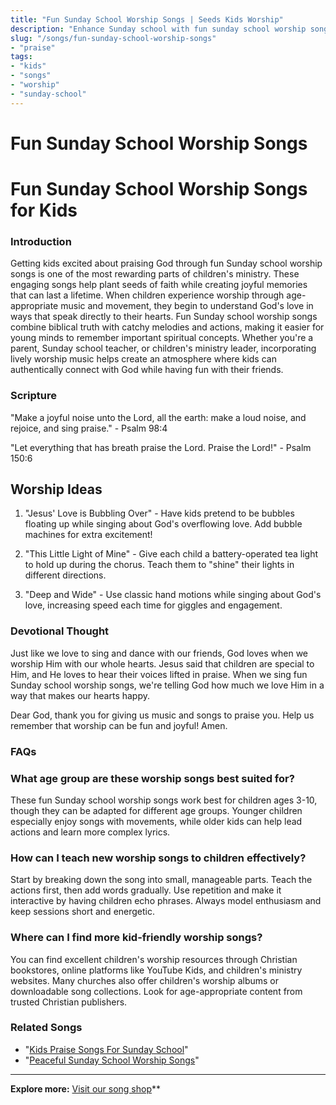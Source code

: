 ```yaml
---
title: "Fun Sunday School Worship Songs | Seeds Kids Worship"
description: "Enhance Sunday school with fun sunday school worship songs that teach faith through music. Educational worship resources for children."
slug: "/songs/fun-sunday-school-worship-songs"
- "praise"
tags:
- "kids"
- "songs"
- "worship"
- "sunday-school"
---
```


# Fun Sunday School Worship Songs

# Fun Sunday School Worship Songs for Kids

### Introduction
Getting kids excited about praising God through fun Sunday school worship songs is one of the most rewarding parts of children's ministry. These engaging songs help plant seeds of faith while creating joyful memories that can last a lifetime. When children experience worship through age-appropriate music and movement, they begin to understand God's love in ways that speak directly to their hearts. Fun Sunday school worship songs combine biblical truth with catchy melodies and actions, making it easier for young minds to remember important spiritual concepts. Whether you're a parent, Sunday school teacher, or children's ministry leader, incorporating lively worship music helps create an atmosphere where kids can authentically connect with God while having fun with their friends.

### Scripture
"Make a joyful noise unto the Lord, all the earth: make a loud noise, and rejoice, and sing praise." - Psalm 98:4

"Let everything that has breath praise the Lord. Praise the Lord!" - Psalm 150:6

## Worship Ideas
1. "Jesus' Love is Bubbling Over" - Have kids pretend to be bubbles floating up while singing about God's overflowing love. Add bubble machines for extra excitement!

2. "This Little Light of Mine" - Give each child a battery-operated tea light to hold up during the chorus. Teach them to "shine" their lights in different directions.

3. "Deep and Wide" - Use classic hand motions while singing about God's love, increasing speed each time for giggles and engagement.

### Devotional Thought
Just like we love to sing and dance with our friends, God loves when we worship Him with our whole hearts. Jesus said that children are special to Him, and He loves to hear their voices lifted in praise. When we sing fun Sunday school worship songs, we're telling God how much we love Him in a way that makes our hearts happy.

Dear God, thank you for giving us music and songs to praise you. Help us remember that worship can be fun and joyful! Amen.

### FAQs

### What age group are these worship songs best suited for?
These fun Sunday school worship songs work best for children ages 3-10, though they can be adapted for different age groups. Younger children especially enjoy songs with movements, while older kids can help lead actions and learn more complex lyrics.

### How can I teach new worship songs to children effectively?
Start by breaking down the song into small, manageable parts. Teach the actions first, then add words gradually. Use repetition and make it interactive by having children echo phrases. Always model enthusiasm and keep sessions short and energetic.

### Where can I find more kid-friendly worship songs?
You can find excellent children's worship resources through Christian bookstores, online platforms like YouTube Kids, and children's ministry websites. Many churches also offer children's worship albums or downloadable song collections. Look for age-appropriate content from trusted Christian publishers.

### Related Songs

- "[Kids Praise Songs For Sunday School](/songs/kids-praise-songs-for-sunday-school/)"
- "[Peaceful Sunday School Worship Songs](/songs/peaceful-sunday-school-worship-songs/)"

---

**Explore more:** [Visit our song shop](https://seedskidsworship.com/shop)**

<!-- Schema Markup -->
<script type="application/ld+json">
{
  "@context": "https://schema.org",
  "@type": "MusicRecording",
  "name": "Fun Sunday School Worship Songs",
  "byArtist": {
    "@type": "MusicGroup",
    "name": "Seeds Kids Worship"
  },
  "isFamilyFriendly": true,
  "url": "https://seedskidsworship.com/songs/fun-sunday-school-worship-songs/"
}
</script>